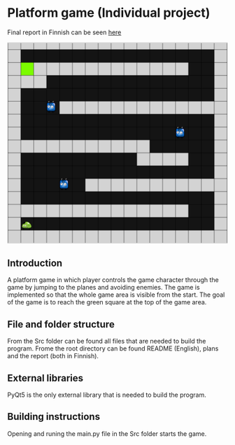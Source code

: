 # Platform game (Individual project)
Final report in Finnish can be seen [here](https://github.com/Apemonni/Tasohyppely-Platform-game/blob/master/Y2projektidokumentaatio.pdf)

![Game picture](https://github.com/Apemonni/Tasohyppely-Platform-game/blob/master/GamePic.png)

## Introduction
A platform game in which player controls the game character through the game by jumping to the planes and avoiding enemies. The game is implemented so that the whole game area is visible from the start. The goal of the game is to reach the green square at the top of the game area.

## File and folder structure
From the Src folder can be found all files that are needed to build the program. Frome the root directory can be found README (English), plans and the report (both in Finnish).

## External libraries
PyQt5 is the only external library that is needed to build the program.

## Building instructions
Opening and runing the main.py file in the Src folder starts the game.
